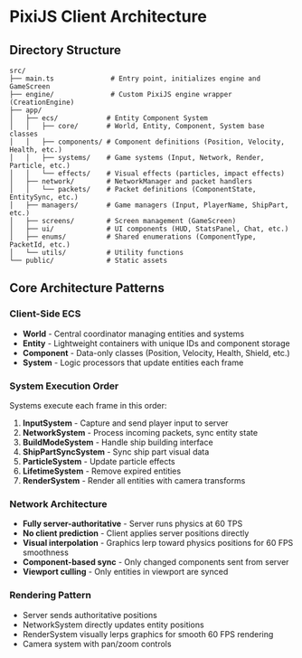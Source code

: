 # PixiJS Client Architecture

## Directory Structure

```
src/
├── main.ts              # Entry point, initializes engine and GameScreen
├── engine/              # Custom PixiJS engine wrapper (CreationEngine)
├── app/
│   ├── ecs/            # Entity Component System
│   │   ├── core/       # World, Entity, Component, System base classes
│   │   ├── components/ # Component definitions (Position, Velocity, Health, etc.)
│   │   ├── systems/    # Game systems (Input, Network, Render, Particle, etc.)
│   │   └── effects/    # Visual effects (particles, impact effects)
│   ├── network/        # NetworkManager and packet handlers
│   │   └── packets/    # Packet definitions (ComponentState, EntitySync, etc.)
│   ├── managers/       # Game managers (Input, PlayerName, ShipPart, etc.)
│   ├── screens/        # Screen management (GameScreen)
│   ├── ui/             # UI components (HUD, StatsPanel, Chat, etc.)
│   ├── enums/          # Shared enumerations (ComponentType, PacketId, etc.)
│   └── utils/          # Utility functions
└── public/             # Static assets
```

## Core Architecture Patterns

### Client-Side ECS
- **World** - Central coordinator managing entities and systems
- **Entity** - Lightweight containers with unique IDs and component storage
- **Component** - Data-only classes (Position, Velocity, Health, Shield, etc.)
- **System** - Logic processors that update entities each frame

### System Execution Order
Systems execute each frame in this order:
1. **InputSystem** - Capture and send player input to server
2. **NetworkSystem** - Process incoming packets, sync entity state
3. **BuildModeSystem** - Handle ship building interface
4. **ShipPartSyncSystem** - Sync ship part visual data
5. **ParticleSystem** - Update particle effects
6. **LifetimeSystem** - Remove expired entities
7. **RenderSystem** - Render all entities with camera transforms

### Network Architecture
- **Fully server-authoritative** - Server runs physics at 60 TPS
- **No client prediction** - Client applies server positions directly
- **Visual interpolation** - Graphics lerp toward physics positions for 60 FPS smoothness
- **Component-based sync** - Only changed components sent from server
- **Viewport culling** - Only entities in viewport are synced

### Rendering Pattern
- Server sends authoritative positions
- NetworkSystem directly updates entity positions
- RenderSystem visually lerps graphics for smooth 60 FPS rendering
- Camera system with pan/zoom controls
